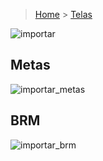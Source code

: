 > [Home](Home) > [Telas](Telas)

![importar](/screens/importar.png)

## Metas
![importar_metas](/screens/importar_metas.png)

## BRM
![importar_brm](/screens/importar_brm.png)